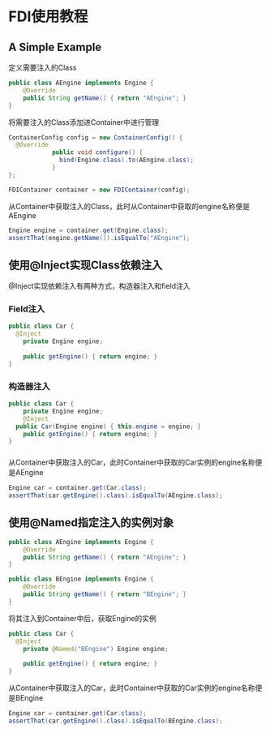 # FDI使用教程

## A Simple Example

定义需要注入的Class

```java
public class AEngine implements Engine {
	@Override
	public String getName() { return "AEngine"; }
}
```

将需要注入的Class添加进Container中进行管理

```java
ContainerConfig config = new ContainerConfig() {
  @Override
            public void configure() {
              bind(Engine.class).to(AEngine.class);
            }
};

FDIContainer container = new FDIContainer(config);
```

从Container中获取注入的Class，此时从Container中获取的engine名称便是AEngine

```java
Engine engine = container.get(Engine.class);
assertThat(engine.getName()).isEqualTo("AEngine");
```

## 使用@Inject实现Class依赖注入

@Inject实现依赖注入有两种方式，构造器注入和field注入

### Field注入

```java
public class Car {
  @Inject
	private Engine engine;
		
	public getEngine() { return engine; }
}
```

### 构造器注入

```java
public class Car {
	private Engine engine;
	@Inject
  public Car(Engine engine) { this.engine = engine; }
	public getEngine() { return engine; }
}
```

### 

从Container中获取注入的Car，此时Container中获取的Car实例的engine名称便是AEngine

```java
Engine car = container.get(Car.class);
assertThat(car.getEngine().class).isEqualTo(AEngine.class);
```

## 使用@Named指定注入的实例对象

```java
public class AEngine implements Engine {
	@Override
	public String getName() { return "AEngine"; }
}
```

```java
public class BEngine implements Engine {
	@Override
	public String getName() { return "BEngine"; }
}
```

将其注入到Container中后，获取Engine的实例

```java
public class Car {
  @Inject
	private @Named("BEngine") Engine engine;
		
	public getEngine() { return engine; }
}
```

从Container中获取注入的Car，此时Container中获取的Car实例的engine名称便是BEngine

```java
Engine car = container.get(Car.class);
assertThat(car.getEngine().class).isEqualTo(BEngine.class);
```
